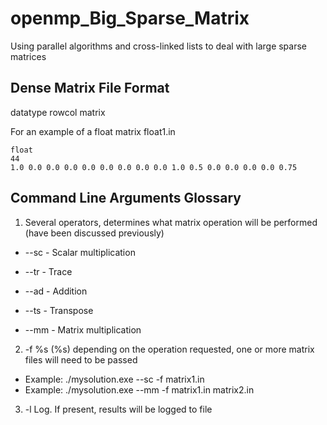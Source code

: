 # openmp_Big_Sparse_Matrix

Using parallel algorithms and cross-linked lists to deal with large sparse matrices


## Dense Matrix File Format

datatype
rowcol
matrix

For an example of a float matrix float1.in
```
float 
44 
1.0 0.0 0.0 0.0 0.0 0.0 0.0 0.0 0.0 1.0 0.5 0.0 0.0 0.0 0.0 0.75 
```

## Command Line Arguments Glossary

1. Several operators, determines what matrix operation will be performed
(have been discussed previously)

  - --sc - Scalar multiplication
  
  - --tr - Trace
  
  - --ad - Addition
  
  - --ts - Transpose
  
  - --mm - Matrix multiplication
  
2. -f %s (%s) depending on the operation requested, one or more matrix
files will need to be passed
  - Example: ./mysolution.exe --sc -f matrix1.in
  - Example: ./mysolution.exe --mm -f matrix1.in matrix2.in
3. -l Log. If present, results will be logged to file

